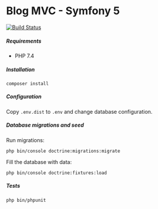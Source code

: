 # Blog MVC - Symfony 5

[![Build Status](https://travis-ci.org/ismaail/blogmvc-sf4.svg?branch=develop)](https://travis-ci.org/ismaail/blogmvc-sf4)

##### Requirements

- PHP 7.4

##### Installation

```composer install```

##### Configuration

Copy ```.env.dist``` to ```.env``` and change database configuration.

##### Database migrations and seed

Run migrations:

```php bin/console doctrine:migrations:migrate```

Fill the database with data:

```php bin/console doctrine:fixtures:load```

##### Tests

```php bin/phpunit```
